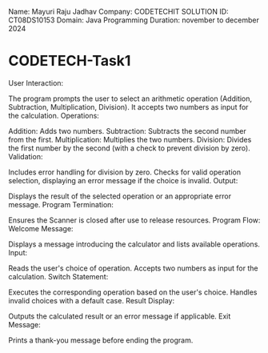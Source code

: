 Name: Mayuri Raju Jadhav
Company: CODETECHIT SOLUTION
ID: CT08DS10153
Domain: Java Programming
Duration: november to december 2024


# CODETECH-Task1
User Interaction:

The program prompts the user to select an arithmetic operation (Addition, Subtraction, Multiplication, Division).
It accepts two numbers as input for the calculation.
Operations:

Addition: Adds two numbers.
Subtraction: Subtracts the second number from the first.
Multiplication: Multiplies the two numbers.
Division: Divides the first number by the second (with a check to prevent division by zero).
Validation:

Includes error handling for division by zero.
Checks for valid operation selection, displaying an error message if the choice is invalid.
Output:

Displays the result of the selected operation or an appropriate error message.
Program Termination:

Ensures the Scanner is closed after use to release resources.
Program Flow:
Welcome Message:

Displays a message introducing the calculator and lists available operations.
Input:

Reads the user's choice of operation.
Accepts two numbers as input for the calculation.
Switch Statement:

Executes the corresponding operation based on the user's choice.
Handles invalid choices with a default case.
Result Display:

Outputs the calculated result or an error message if applicable.
Exit Message:

Prints a thank-you message before ending the program.
